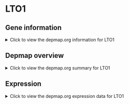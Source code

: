 <h1>LTO1</h1>

<h2>Gene information</h2>
<details>
  <summary>Click to view the depmap.org information for LTO1</summary>
  <p><a href="https://depmap.org/portal/gene/LTO1?tab=about" target="_BLANK">Open page in a new tab...</a></p>
  <iframe src="https://depmap.org/portal/gene/LTO1?tab=about" style="border:none;width:100%;height:800px"></iframe>
</details>

<h2>Depmap overview</h2>
<details>
  <summary>Click to view the depmap.org summary for LTO1</summary>
  <p><a href="https://depmap.org/portal/gene/LTO1?tab=overview" target="_BLANK">Open page in a new tab...</a></p>
  <iframe src="https://depmap.org/portal/gene/LTO1?tab=overview" style="border:none;width:100%;height:800px"></iframe>
</details>

<h2>Expression</h2>
<details>
  <summary>Click to view the depmap.org expression data for LTO1</summary>
  <p><a href="https://depmap.org/portal/gene/LTO1?tab=characterization" target="_BLANK">Open page in a new tab...</a></p>
  <iframe src="https://depmap.org/portal/gene/LTO1?tab=characterization" style="border:none;width:100%;height:800px"></iframe>
</details>


<!--
<h2>Reactome Pathway diagram</h2>
<details>
  <summary>Click to view the Reactome pathway for LTO1</summary>
  <p><a href="PURL" target="_BLANK">Open page in a new tab...</a></p>
  PNAME
</details>
-->


